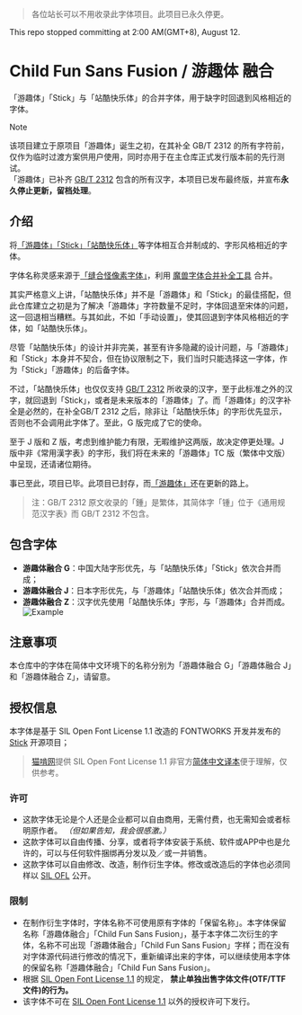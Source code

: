 > 各位站长可以不用收录此字体项目。此项目已永久停更。

This repo stopped committing at 2:00 AM(GMT+8), August 12.
# Child Fun Sans Fusion / 游趣体 融合  
「游趣体」「Stick」与「站酷快乐体」的合并字体，用于缺字时回退到风格相近的字体。  

> [!Note]
> 该项目建立于原项目「游趣体」诞生之初，在其补全 GB/T 2312 的所有字符前，仅作为临时过渡方案供用户使用，同时亦用于在主仓库正式发行版本前的先行测试。  
> 「游趣体」已补齐 [GB/T 2312](https://openstd.samr.gov.cn/bzgk/gb/newGbInfo?hcno=5664A728BD9D523DE3B99BC37AC7A2CC) 包含的所有汉字，本项目已发布最终版，并宣布**永久停止更新，留档处理**。

 ## 介绍 
将[「游趣体」](https://github.com/Des-Magmeta/ChildFunSans)[「Stick」](https://github.com/fontworks-fonts/Stick)[「站酷快乐体」](https://github.com/googlefonts/zcool-kuaile)等字体相互合并制成的、字形风格相近的字体。 

字体名称灵感来源于[「缝合怪像素字体」](https://github.com/TakWolf/fusion-pixel-font)，利用 [魔兽字体合并补全工具](https://github.com/nowar-fonts/Warcraft-Font-Merger) 合并。

其实严格意义上讲，「站酷快乐体」并不是「游趣体」和「Stick」的最佳搭配，但此仓库建立之初是为了解决「游趣体」字符数量不足时，字体回退至宋体的问题，这一回退相当糟糕。与其如此，不如「手动设置」，使其回退到字体风格相近的字体，如「站酷快乐体」。  

尽管「站酷快乐体」的设计并非完美，甚至有许多隐藏的设计问题，与「游趣体」和「Stick」本身并不契合，但在协议限制之下，我们当时只能选择这一字体，作为「Stick」「游趣体」的后备字体。

不过，「站酷快乐体」也仅仅支持 [GB/T 2312](https://openstd.samr.gov.cn/bzgk/gb/newGbInfo?hcno=5664A728BD9D523DE3B99BC37AC7A2CC) 所收录的汉字，至于此标准之外的汉字，就回退到「Stick」，或者是未来版本的「游趣体」了。而「游趣体」的汉字补全是必然的，在补全GB/T 2312 之后，除非让「站酷快乐体」的字形优先显示，否则也不会调用此字体了。至此，G 版完成了它的使命。  

至于 J 版和 Z 版，考虑到维护能力有限，无暇维护这两版，故决定停更处理。J 版中非《常用漢字表》的字形，我们将在未来的「游趣体」TC 版（繁体中文版）中呈现，还请诸位期待。

事已至此，项目已毕。此项目已封存，而[「游趣体」](https://github.com/Des-Magmeta/ChildFunSans)还在更新的路上。

> 注：GB/T 2312 原文收录的「鍾」是繁体，其简体字「锺」位于《通用规范汉字表》而 GB/T 2312 不包含。

 ## 包含字体
- **游趣体融合 G**：中国大陆字形优先，与「站酷快乐体」「Stick」依次合并而成；  
- **游趣体融合 J**：日本字形优先，与「游趣体」「站酷快乐体」依次合并而成；  
- **游趣体融合 Z**：汉字优先使用「站酷快乐体」字形，与「游趣体」合并而成。  
![Example](https://github.com/user-attachments/assets/6def61eb-4a7b-4541-bcd4-3f820d231ba9)

 ## 注意事项 
 本仓库中的字体在简体中文环境下的名称分别为「游趣体融合 G」「游趣体融合 J」和「游趣体融合 Z」，请留意。 
  
 ## 授权信息 
  
 本字体是基于 SIL Open Font License 1.1 改造的 FONTWORKS 开发并发布的 [Stick](https://github.com/fontworks-fonts/Stick) 开源项目；
 > [猫啃网](https://www.maoken.com/)提供 SIL Open Font License 1.1 非官方[简体中文译本](https://www.maoken.com/ofl)便于理解，仅供参考。 
  
 ### 许可 
  
 - 这款字体无论是个人还是企业都可以自由商用，无需付费，也无需知会或者标明原作者。 *（但如果告知，我会很感激。）* 
 - 这款字体可以自由传播、分享，或者将字体安装于系统、软件或APP中也是允许的，可以与任何软件捆绑再分发以及／或一并销售。 
 - 这款字体可以自由修改、改造，制作衍生字体。修改或改造后的字体也必须同样以 [SIL OFL](https://scripts.sil.org/OFL) 公开。 
  
 ### 限制 
  
 - 在制作衍生字体时，字体名称不可使用原有字体的「保留名称」。本字体保留名称「游趣体融合」「Child Fun Sans Fusion」，基于本字体二次衍生的字体，名称不可出现「游趣体融合」「Child Fun Sans Fusion」字样；而在没有对字体源代码进行修改的情况下，重新编译出来的字体，可以继续使用本字体的保留名称「游趣体融合」「Child Fun Sans Fusion」。 
 - 根据 [SIL Open Font License 1.1](https://scripts.sil.org/OFL) 的规定， **禁止单独出售字体文件(OTF/TTF文件)的行为。** 
 - 该字体不可在 [SIL Open Font License 1.1](https://scripts.sil.org/OFL) 以外的授权许可下发行。

